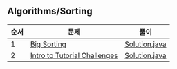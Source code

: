 ## Algorithms/Sorting
|순서|문제|풀이|
|---|---|---|
|1|[Big Sorting](https://www.hackerrank.com/challenges/big-sorting/problem)|[Solution.java](./Big%20Sorting/Solution.java)|
|2|[Intro to Tutorial Challenges](https://www.hackerrank.com/challenges/tutorial-intro/problem)|[Solution.java](./Intro%20to%20Tutorial%20Challenges/Solution.java)|